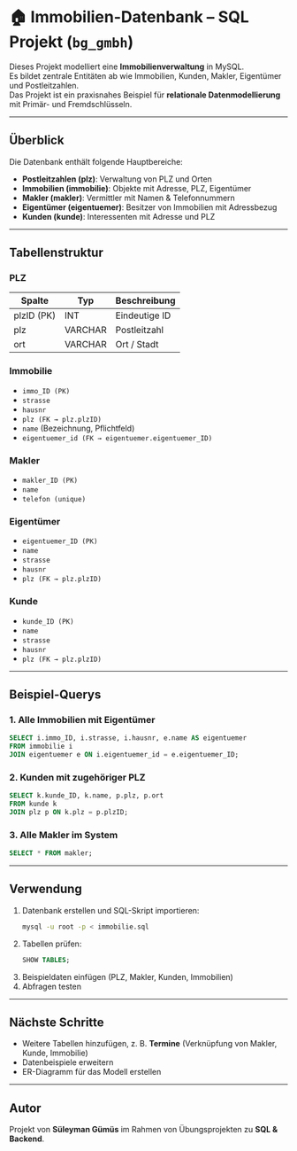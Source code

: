 # 🏠 Immobilien-Datenbank – SQL Projekt (`bg_gmbh`)

Dieses Projekt modelliert eine **Immobilienverwaltung** in MySQL.  
Es bildet zentrale Entitäten ab wie Immobilien, Kunden, Makler, Eigentümer und Postleitzahlen.  
Das Projekt ist ein praxisnahes Beispiel für **relationale Datenmodellierung** mit Primär- und Fremdschlüsseln.

---

## Überblick

Die Datenbank enthält folgende Hauptbereiche:

- **Postleitzahlen (plz)**: Verwaltung von PLZ und Orten  
- **Immobilien (immobilie)**: Objekte mit Adresse, PLZ, Eigentümer  
- **Makler (makler)**: Vermittler mit Namen & Telefonnummern  
- **Eigentümer (eigentuemer)**: Besitzer von Immobilien mit Adressbezug  
- **Kunden (kunde)**: Interessenten mit Adresse und PLZ  

---

## Tabellenstruktur

### PLZ
| Spalte       | Typ        | Beschreibung |
|--------------|-----------|---------------|
| plzID (PK)   | INT       | Eindeutige ID |
| plz          | VARCHAR   | Postleitzahl  |
| ort          | VARCHAR   | Ort / Stadt   |

### Immobilie
- `immo_ID (PK)`  
- `strasse`  
- `hausnr`  
- `plz (FK → plz.plzID)`  
- `name` (Bezeichnung, Pflichtfeld)  
- `eigentuemer_id (FK → eigentuemer.eigentuemer_ID)`  

### Makler
- `makler_ID (PK)`  
- `name`  
- `telefon (unique)`  

### Eigentümer
- `eigentuemer_ID (PK)`  
- `name`  
- `strasse`  
- `hausnr`  
- `plz (FK → plz.plzID)`  

### Kunde
- `kunde_ID (PK)`  
- `name`  
- `strasse`  
- `hausnr`  
- `plz (FK → plz.plzID)`  

---

## Beispiel-Querys

### 1. Alle Immobilien mit Eigentümer
```sql
SELECT i.immo_ID, i.strasse, i.hausnr, e.name AS eigentuemer
FROM immobilie i
JOIN eigentuemer e ON i.eigentuemer_id = e.eigentuemer_ID;
```

### 2. Kunden mit zugehöriger PLZ
```sql
SELECT k.kunde_ID, k.name, p.plz, p.ort
FROM kunde k
JOIN plz p ON k.plz = p.plzID;
```

### 3. Alle Makler im System
```sql
SELECT * FROM makler;
```

---

## Verwendung
1. Datenbank erstellen und SQL-Skript importieren:
   ```bash
   mysql -u root -p < immobilie.sql
   ```
2. Tabellen prüfen:
   ```sql
   SHOW TABLES;
   ```
3. Beispieldaten einfügen (PLZ, Makler, Kunden, Immobilien)  
4. Abfragen testen

---

## Nächste Schritte
- Weitere Tabellen hinzufügen, z. B. **Termine** (Verknüpfung von Makler, Kunde, Immobilie)  
- Datenbeispiele erweitern  
- ER-Diagramm für das Modell erstellen  

---

## Autor
Projekt von **Süleyman Gümüs** im Rahmen von Übungsprojekten zu **SQL & Backend**.
